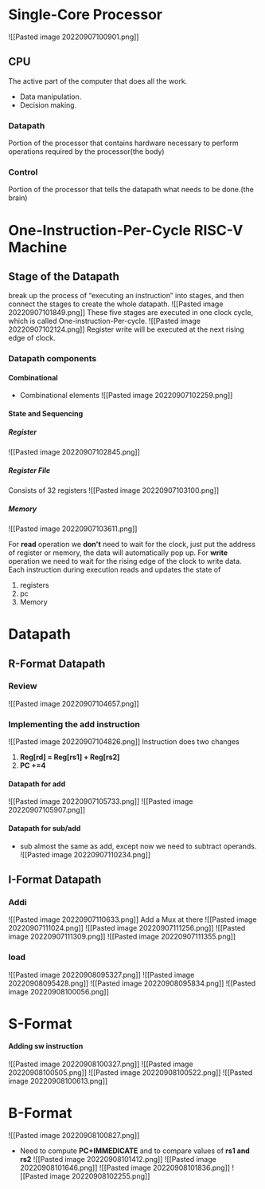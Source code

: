 
# Single-Core Processor
![[Pasted image 20220907100901.png]]
## CPU
The active part of the computer that does all the work.
* Data manipulation.
* Decision making.
### Datapath
Portion of the processor that contains hardware necessary to perform operations required by the processor(the body)
### Control
Portion of the processor that tells the datapath what needs to be done.(the brain)
# One-Instruction-Per-Cycle RISC-V Machine
## Stage of the Datapath
break up the process of “executing an instruction” into stages, and then connect the stages to create the whole datapath.
![[Pasted image 20220907101849.png]]
These five stages are executed in one clock cycle, which is called One-instruction-Per-cycle.
![[Pasted image 20220907102124.png]]
Register write will be executed at the next rising edge of clock.
### Datapath components
#### Combinational
* Combinational elements
![[Pasted image 20220907102259.png]]
#### State and Sequencing
##### Register
![[Pasted image 20220907102845.png]]
##### Register File
Consists of 32 registers
![[Pasted image 20220907103100.png]]
##### Memory
![[Pasted image 20220907103611.png]]

For **read** operation we **don't** need to wait for the clock, just put the address of register or memory, the data will automatically pop up.
For **write** operation we need to wait for the rising edge of the clock to write data.
Each instruction during execution reads and updates the state of
1. registers
2. pc
3. Memory

# Datapath
## R-Format Datapath
### Review
![[Pasted image 20220907104657.png]]
### Implementing the add instruction
![[Pasted image 20220907104826.png]]
Instruction does two changes
1. **Reg[rd] = Reg[rs1] + Reg[rs2]** 
2. **PC +=4** 
#### Datapath for add
![[Pasted image 20220907105733.png]]
![[Pasted image 20220907105907.png]]
#### Datapath for sub/add
* sub almost the same as add, except now we need to subtract operands.
![[Pasted image 20220907110234.png]]

## I-Format Datapath
### Addi
![[Pasted image 20220907110633.png]]
Add a Mux at there
![[Pasted image 20220907111024.png]]
![[Pasted image 20220907111256.png]]
![[Pasted image 20220907111309.png]]
![[Pasted image 20220907111355.png]]
### load
![[Pasted image 20220908095327.png]]
![[Pasted image 20220908095428.png]]
![[Pasted image 20220908095834.png]]
![[Pasted image 20220908100056.png]]
# S-Format
#### Adding sw instruction
![[Pasted image 20220908100327.png]]
![[Pasted image 20220908100505.png]]
![[Pasted image 20220908100522.png]]
![[Pasted image 20220908100613.png]]

# B-Format
![[Pasted image 20220908100827.png]]
* Need to compute **PC+IMMEDICATE**  and to compare values of **rs1 and rs2** 
![[Pasted image 20220908101412.png]]
![[Pasted image 20220908101646.png]]
![[Pasted image 20220908101836.png]]
![[Pasted image 20220908102255.png]]
